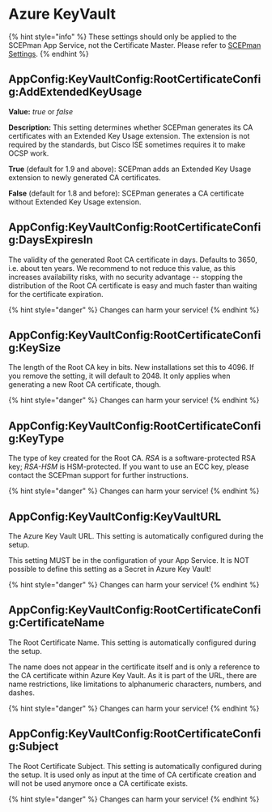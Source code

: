# Azure KeyVault

{% hint style="info" %}
These settings should only be applied to the SCEPman App Service, not the Certificate Master. Please refer to [SCEPman Settings](../).
{% endhint %}

## AppConfig:KeyVaultConfig:RootCertificateConfig:AddExtendedKeyUsage

**Value:** _true_ or _false_

**Description:** This setting determines whether SCEPman generates its CA certificates with an Extended Key Usage extension. The extension is not required by the standards, but Cisco ISE sometimes requires it to make OCSP work.

**True** (default for 1.9 and above): SCEPman adds an Extended Key Usage extension to newly generated CA certificates.

**False** (default for 1.8 and before): SCEPman generates a CA certificate without Extended Key Usage extension.

## AppConfig:KeyVaultConfig:RootCertificateConfig:DaysExpiresIn

The validity of the generated Root CA certificate in days. Defaults to 3650, i.e. about ten years. We recommend to not reduce this value, as this increases availability risks, with no security advantage -- stopping the distribution of the Root CA certificate is easy and much faster than waiting for the certificate expiration.

{% hint style="danger" %}
Changes can harm your service!
{% endhint %}

## AppConfig:KeyVaultConfig:RootCertificateConfig:KeySize

The length of the Root CA key in bits. New installations set this to 4096. If you remove the setting, it will default to 2048. It only applies when generating a new Root CA certificate, though.

{% hint style="danger" %}
Changes can harm your service!
{% endhint %}

## AppConfig:KeyVaultConfig:RootCertificateConfig:KeyType

The type of key created for the Root CA. _RSA_ is a software-protected RSA key; _RSA-HSM_ is HSM-protected. If you want to use an ECC key, please contact the SCEPman support for further instructions.

{% hint style="danger" %}
Changes can harm your service!
{% endhint %}

## AppConfig:KeyVaultConfig:KeyVaultURL

The Azure Key Vault URL. This setting is automatically configured during the setup.

This setting MUST be in the configuration of your App Service. It is NOT possible to define this setting as a Secret in Azure Key Vault!

{% hint style="danger" %}
Changes can harm your service!
{% endhint %}

## AppConfig:KeyVaultConfig:RootCertificateConfig:CertificateName

The Root Certificate Name. This setting is automatically configured during the setup.

The name does not appear in the certificate itself and is only a reference to the CA certificate within Azure Key Vault. As it is part of the URL, there are name restrictions, like limitations to alphanumeric characters, numbers, and dashes.

{% hint style="danger" %}
Changes can harm your service!
{% endhint %}

## AppConfig:KeyVaultConfig:RootCertificateConfig:Subject

The Root Certificate Subject. This setting is automatically configured during the setup. It is used only as input at the time of CA certificate creation and will not be used anymore once a CA certificate exists.

{% hint style="danger" %}
Changes can harm your service!
{% endhint %}
